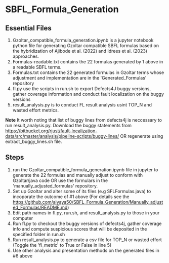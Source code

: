 # SBFL_Formula_Generation
## Essential Files
1. Gzoltar_compatible_formula_generation.ipynb is a jupyter notebook python file for generating Gzoltar compatible SBFL formulas based on the hybridization of Ajibode et al. (2022) and Idrees et al. (2023) approaches.
2. Formulas-readable.txt contains the 22 formulas generated by 1 above in a readable SBFL terms.
3. Formulas.txt contains the 22 generated formulas in Gzoltar terms whose adjustment and implementation are in the 'Generated_Formulas' repository
4. fl.py use the scripts in run.sh to export Defects4J buggy versions, gather coverage information and conduct fault localization on the buggy versions
5. result_analysis.py is to conduct FL result analysis usint TOP_N and wasted effort metrics.

<b>Note</b>
It worth noting that list of buggy lines from defects4j is neccessary to run result_analysis.py.
Download the buggy statements from https://bitbucket.org/rjust/fault-localization-data/src/master/analysis/pipeline-scripts/buggy-lines/ OR regenerate using extract_buggy_lines.sh file.

## Steps
1. run the Gzoltar_compatible_formula_generation.ipynb file in jupyter to generate the 22 formulas and manually adjust to conform with Gzoltar/java code
     OR use the formulars in the 'manually_adjusted_formulas' repository.
3. Set up Gzoltar and alter some of its files (e.g SFLFormulas.java) to incoporate the outcome of #1 above (For details see the https://github.com/aiyaya50/SBFL_Formula_Generation/Manually_adjusted_Formulas/README.md)
4. Edit path names in fl.py, run.sh, and result_analysis.py to those in your computer
5. Run fl.py to checkout the buggy versions of defects4j, gather coverage info and compute suspicious scores that will be deposited in the specified folder in run.sh
6. Run result_analysis.py to generate a csv file for TOP_N or wasted effort (Toggle the 'fl_metric' to True or False in line 5) 
7. Use other analysis and presentation methods on the generated files in #6 above
   
